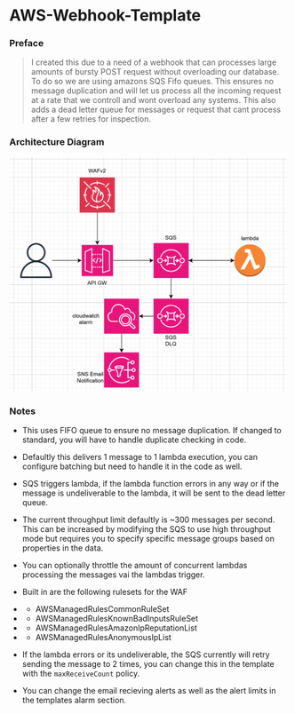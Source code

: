 # AWS-Webhook-Template

### Preface

> I created this due to a need of a webhook that can processes large amounts of bursty POST request without overloading our database. To do so we are using amazons SQS Fifo queues. This ensures no message duplication and will let us process all the incoming request at a rate that we controll and wont overload any systems. This also adds a dead letter queue for messages or request that cant process after a few retries for inspection.

### Architecture Diagram

<img src="./assets/diagram.png" alt="Architecture Diagram" width="500"/>

### Notes

- This uses FIFO queue to ensure no message duplication. If changed to standard, you will have to handle duplicate checking in code.
- Defaultly this delivers 1 message to 1 lambda execution, you can configure batching but need to handle it in the code as well.
- SQS triggers lambda, if the lambda function errors in any way or if the message is undeliverable to the lambda, it will be sent to the dead letter queue.
- The current throughput limit defaultly is ~300 messages per second. This can be increased by modifying the SQS to use high throughput mode but requires you to specify specific message groups based on properties in the data.
- You can optionally throttle the amount of concurrent lambdas processing the messages vai the lambdas trigger.

- Built in are the following rulesets for the WAF
- - AWSManagedRulesCommonRuleSet
- - AWSManagedRulesKnownBadInputsRuleSet
- - AWSManagedRulesAmazonIpReputationList
- - AWSManagedRulesAnonymousIpList

- If the lambda errors or its undeliverable, the SQS currently will retry sending the message to 2 times, you can change this in the template with the `maxReceiveCount` policy.
- You can change the email recieving alerts as well as the alert limits in the templates alarm section.
